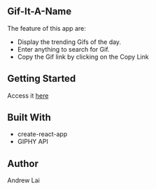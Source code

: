 ## Gif-It-A-Name

The feature of this app are:<br>
- Display the trending Gifs of the day.<br>
- Enter anything to search for Gif.<br>
- Copy the Gif link by clicking on the Copy Link

## Getting Started

Access it [here](https://laiandrew2002.github.io/gifitaname/)

## Built With<br>
- create-react-app<br>
- GIPHY API

## Author

Andrew Lai

